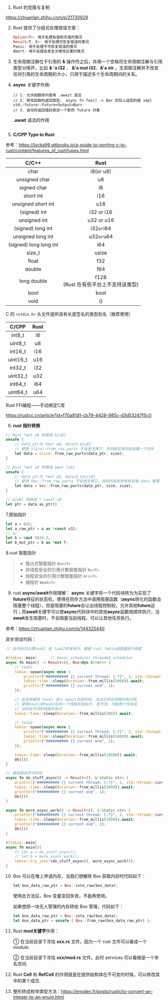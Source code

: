 1. Rust 的克隆与复制

https://zhuanlan.zhihu.com/p/21730929



2. Rust 提供了分层式处理错误方案：

   ```rust
   Option<T>: 用于处理有值和无值的情况
   Result<T, E>: 用于处理可恢复错误的情况
   Panic: 用于处理不可恢复错误的情况
   Abort: 用于处理会发生灾难性后果的情况
   ```

   

3. 生命周期注解位于引用的 **&** 操作符之后，并用一个空格将生命周期注解与引用类型分隔开，比如 **& 'a i32**  、 **&'a mut i32**、**&'a str** 。生周期注解并不改变任何引用的生命周期的大小，只用于描述多个生命周期间的关系。



4. **async** 关键字作用:

   ```cn
   // 1. 允许函数体内使用 .await 语法
   // 2. 修改函数的返回类型。 async fn foo() -> Bar 实际上返回的是 impl std::future::Future<Output=Bar>
   // 3. 自动将返回值封装进一个新的 future 对象
   ```

   **.await** 语法的作用

   ```
   
   ```




5.  **C/CPP Type to Rust**

   参考：https://locka99.gitbooks.io/a-guide-to-porting-c-to-rust/content/features_of_rust/types.html

   |         C/C++          |                   Rust                    |
   | :--------------------: | :---------------------------------------: |
   |          char          |                 i8(or u8)                 |
   |     unsigned char      |                    u8                     |
   |      signed char       |                    i8                     |
   |       short int        |                    i16                    |
   |   unsigned short int   |                    u16                    |
   |     (signed)  int      |                i32 or i16                 |
   |      unsigned int      |                u32 or u16                 |
   |   (signed) long int    |               i32` or `i64                |
   |   unsigned long int    |               u32` or `u64                |
   | (signed) long long int |                    i64                    |
   |         size_t         |                   usize                   |
   |         float          |                    f32                    |
   |         double         |                    f64                    |
   |      long double       | f128<br />(Rust 在有些平台上不支持该类型) |
   |          bool          |                   bool                    |
   |          void          |                    ()                     |

   C 的 `<stdin.h>`  头文件提供具有长度签名的类型别名（推荐使用）

   |  C/CPP   | Rust |
   | :------: | :--: |
   |  int8_t  |  i8  |
   | uint8_t  |  u8  |
   | int16_t  | i16  |
   | uint16_t | u16  |
   | int32_t  | i32  |
   | uint32_t | u32  |
   | int64_t  | i64  |
   | uint64_t | u64  |

   Rust FFI编程——手动绑定C库
   
   https://rustcc.cn/article?id=f70a81d1-cb79-4429-985c-d3d53247f5c0



6. **rust 指针转换**

```rust
// Rust *mut u8 转换成 &[u8]
unsafe {
    // data_ptr为 *mut u8, data为 &[u8]
    // 使用 slice::from_raw_parts 不会发生拷贝，作用给这块内存创建一个切片
    let data = slice::from_raw_parts(data_ptr, size);
}

// Rust *mut u8 转换成 &mut [u8]
unsafe {
    // data_ptr为 *mut u8, data为 Vec[u8]
    // 使用 Vec::from_raw_parts 不会发生拷贝，该块内存的所有权会被 data 接管
    let data = Vec::from_raw_parts(data_ptr, size, size);
}

// &[u8] 转换成 * const u8
let ptr = data.as_ptr()
```



7.原始指针

```Rust
let a = &56;
let a_raw_ptr = a as *const u32;
// or
let b = &mut 5634.3;
let b_mut_ptr = b as *mut T;
```



8.rust 智能指针

> - 独占式智能指针 `Box<T>`
> - 非线程安全的引用计数智能指针 `Rc<T>`
> - 线程安全的引用计数智能指针 `Arc<T>`
> - 弱指针 `Weak<T>`



9. rust **async/await**作用理解： **async** 关键字将一个代码块转为为实现了**future**特征的状态机，使得在同步方法中调用阻塞函数（**async**转化的函数会阻塞整个线程），但是阻塞的**future**会让出线程控制权，允许其他**future**运行；而**await**关键字可以使**async**代码块中的其他**async**函数按顺序执行，当**await**发生阻塞时，不会阻塞当前线程，可以让其他任务执行。

参考：https://zhuanlan.zhihu.com/p/144325440

异步测试代码：

```Rust
// 此代码可以使task1 和 task2并发执行，根据 rust tokio调度器进行调度

#[tokio::main]		// basic_scheduler threaded_scheduler 
async fn main() -> Result<(), Box<dyn Error>> {
    // task1
    tokio::spawn(async move {
        println!("########## {} current thread: {:?}", 1, std::thread::current().id());
        tokio::time::sleep(Duration::from_millis(3000)).await;
        println!("########## {} currnet end", 1);
    });

    // 此处休眠给 task1 进入 await状态时间, 交出它所在线程的执行权, 
    // 使得task1和task2在同一个线程并发执行. 若不加，可能两个任务会
    // 分别在不同的线程中执行
    tokio::time::sleep(Duration::from_millis(200)).await;

    // task2
    tokio::spawn(async move {
        println!("########## {} current thread: {:?}", 2, std::thread::current().id());
        tokio::time::sleep(Duration::from_millis(1000)).await;
        println!("########## {} current end", 2);
    });

    tokio::time::sleep(Duration::from_millis(10000)).await;
    Ok(())
}
```

```Rust
// 单线程异步代码块
async fn do_stuff_async() -> Result<(), &'static str> {
    println!("########## {} current thread: {:?}", 1, std::thread::current().id());
    tokio::time::sleep(Duration::from_millis(3000)).await;
    println!("########## {} currnet end", 1);
    Ok(())
}

async fn more_async_work() -> Result<(), &'static str> {
    println!("########## {} current thread: {:?}", 2, std::thread::current().id());
    tokio::time::sleep(Duration::from_millis(1000)).await;
    println!("########## {} current end", 2);
    Ok(())
}

#[tokio::main]
async fn main(){
    // let a = do_stuff_async();
    // let b = more_async_work();
    tokio::try_join!(do_stuff_async(), more_async_work());
}
```





10. Box 可以在堆上申请内存，当我们想解除 Box 获取内存时代码如下：

    ```rust
    let box_data_raw_ptr = Box::into_raw(box_data);
    ```

    使用此方法后，Box 变量变回失效，不能再使用。

    如果想把一块无人管理的内存转给 Box 管理，代码如下：

    ```rust
    let box_data_raw_ptr = Box::into_raw(box_data);
    let box_data_ptr = unsafe { Box::from_raw(box_data_raw_ptr) };
    ```

    

11. Rust **mod关键字**作用：

    ① 在当前目录下寻找 **xxx.rs** 文件。因为一个 rust 文件可以看成一个 module.

    ② 在当前目录下寻找 **xxx/mod.rs** 文件。此时 services 可以看做是一个命名空间.



12.  Rust **Cell** 和 **RefCell** 的作用就是在提供结构体在不可变的时候，可以修改其中的某个成员.



13. 整形转成枚举类型方法：https://enodev.fr/posts/rusticity-convert-an-integer-to-an-enum.html
